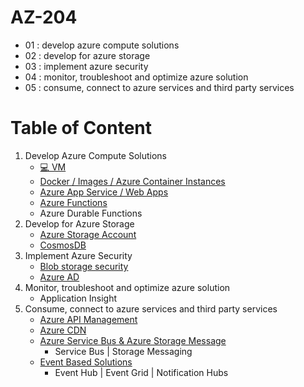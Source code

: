 # AZ-204
- 01 : develop azure compute solutions
- 02 : develop for azure storage
- 03 : implement azure security
- 04 : monitor, troubleshoot and optimize azure solution
- 05 : consume, connect to azure services and third party services

# Table of Content
01. Develop Azure Compute Solutions
    - [💻 VM](docs/compute/vm.md) 
    - [Docker / Images / Azure Container Instances](docs/compute/aci.md)
    - [Azure App Service / Web Apps](docs/compute/webapp.md)
    - [Azure Functions](docs/compute/azure-function.md)
    - Azure Durable Functions
02. Develop for Azure Storage
    - [Azure Storage Account](docs/storage/azure-storage.md)
    - [CosmosDB](docs/storage/cosmosdb.md)
03. Implement Azure Security
    - [Blob storage security](docs/security/blob.md)
    - [Azure AD](docs/security/azure-ad.md)
04. Monitor, troubleshoot and optimize azure solution
    - Application Insight
05. Consume, connect to azure services and third party services
    - [Azure API Management](docs/service/apimanagement.md)
    - [Azure CDN](docs/service/cdn.md)
    - [Azure Service Bus & Azure Storage Message](docs/service/messaging.md)
        - Service Bus | Storage Messaging
    - [Event Based Solutions](docs/service/event.md)
        - Event Hub | Event Grid | Notification Hubs
